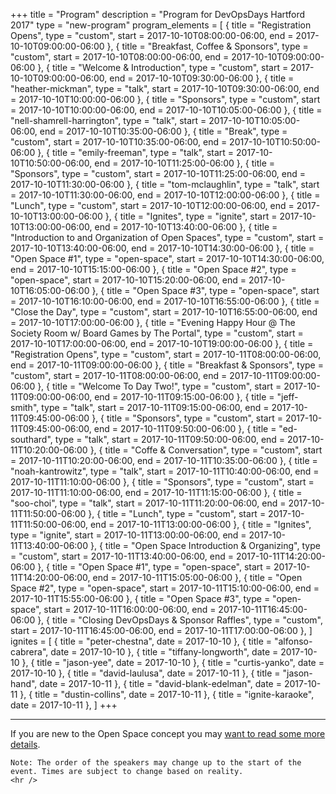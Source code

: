 +++
title = "Program"
description = "Program for DevOpsDays Hartford 2017"
type = "new-program"
program_elements = [
    { title = "Registration Opens", type = "custom", start = 2017-10-10T08:00:00-06:00, end = 2017-10-10T09:00:00-06:00 },
    { title = "Breakfast, Coffee & Sponsors", type = "custom", start = 2017-10-10T08:00:00-06:00, end = 2017-10-10T09:00:00-06:00 },
    { title = "Welcome & Introduction", type = "custom", start = 2017-10-10T09:00:00-06:00, end = 2017-10-10T09:30:00-06:00 },
    { title = "heather-mickman", type = "talk", start = 2017-10-10T09:30:00-06:00, end = 2017-10-10T10:00:00-06:00 },
    { title = "Sponsors", type = "custom", start = 2017-10-10T10:00:00-06:00, end = 2017-10-10T10:05:00-06:00 },
    { title = "nell-shamrell-harrington", type = "talk", start = 2017-10-10T10:05:00-06:00, end = 2017-10-10T10:35:00-06:00 },
    { title = "Break", type = "custom", start = 2017-10-10T10:35:00-06:00, end = 2017-10-10T10:50:00-06:00 },
    { title = "emily-freeman", type = "talk", start = 2017-10-10T10:50:00-06:00, end = 2017-10-10T11:25:00-06:00 },
    { title = "Sponsors", type = "custom", start = 2017-10-10T11:25:00-06:00, end = 2017-10-10T11:30:00-06:00 },
    { title = "tom-mclaughlin", type = "talk", start = 2017-10-10T11:30:00-06:00, end = 2017-10-10T12:00:00-06:00 },
    { title = "Lunch", type = "custom", start = 2017-10-10T12:00:00-06:00, end = 2017-10-10T13:00:00-06:00 },
    { title = "Ignites", type = "ignite", start = 2017-10-10T13:00:00-06:00, end = 2017-10-10T13:40:00-06:00 },
    { title = "Introduction to and Organization of Open Spaces", type = "custom", start = 2017-10-10T13:40:00-06:00, end = 2017-10-10T14:30:00-06:00 },
    { title = "Open Space #1", type = "open-space", start = 2017-10-10T14:30:00-06:00, end = 2017-10-10T15:15:00-06:00 },
    { title = "Open Space #2", type = "open-space", start = 2017-10-10T15:20:00-06:00, end = 2017-10-10T16:05:00-06:00 },
    { title = "Open Space #3", type = "open-space", start = 2017-10-10T16:10:00-06:00, end = 2017-10-10T16:55:00-06:00 },
    { title = "Close the Day", type = "custom", start = 2017-10-10T16:55:00-06:00, end = 2017-10-10T17:00:00-06:00 },
    { title = "Evening Happy Hour @ The Society Room w/ Board Games by The Portal", type = "custom", start = 2017-10-10T17:00:00-06:00, end = 2017-10-10T19:00:00-06:00 },
    { title = "Registration Opens", type = "custom", start = 2017-10-11T08:00:00-06:00, end = 2017-10-11T09:00:00-06:00 },
    { title = "Breakfast & Sponsors", type = "custom", start = 2017-10-11T08:00:00-06:00, end = 2017-10-11T09:00:00-06:00 },
    { title = "Welcome To Day Two!", type = "custom", start = 2017-10-11T09:00:00-06:00, end = 2017-10-11T09:15:00-06:00 },
    { title = "jeff-smith", type = "talk", start = 2017-10-11T09:15:00-06:00, end = 2017-10-11T09:45:00-06:00 },
    { title = "Sponsors", type = "custom", start = 2017-10-11T09:45:00-06:00, end = 2017-10-11T09:50:00-06:00 },
    { title = "ed-southard", type = "talk", start = 2017-10-11T09:50:00-06:00, end = 2017-10-11T10:20:00-06:00 },
    { title = "Coffe & Conversation", type = "custom", start = 2017-10-11T10:20:00-06:00, end = 2017-10-11T10:35:00-06:00 },
    { title = "noah-kantrowitz", type = "talk", start = 2017-10-11T10:40:00-06:00, end = 2017-10-11T11:10:00-06:00 },
    { title = "Sponsors", type = "custom", start = 2017-10-11T11:10:00-06:00, end = 2017-10-11T11:15:00-06:00 },
    { title = "soo-choi", type = "talk", start = 2017-10-11T11:20:00-06:00, end = 2017-10-11T11:50:00-06:00 },
    { title = "Lunch", type = "custom", start = 2017-10-11T11:50:00-06:00, end = 2017-10-11T13:00:00-06:00 },
    { title = "Ignites", type = "ignite", start = 2017-10-11T13:00:00-06:00, end = 2017-10-11T13:40:00-06:00 },
    { title = "Open Space Introduction & Organizing", type = "custom", start = 2017-10-11T13:40:00-06:00, end = 2017-10-11T14:20:00-06:00 },
    { title = "Open Space #1", type = "open-space", start = 2017-10-11T14:20:00-06:00, end = 2017-10-11T15:05:00-06:00 },
    { title = "Open Space #2", type = "open-space", start = 2017-10-11T15:10:00-06:00, end = 2017-10-11T15:55:00-06:00 },
    { title = "Open Space #3", type = "open-space", start = 2017-10-11T16:00:00-06:00, end = 2017-10-11T16:45:00-06:00 },
    { title = "Closing DevOpsDays & Sponsor Raffles", type = "custom", start = 2017-10-11T16:45:00-06:00, end = 2017-10-11T17:00:00-06:00 },
]
ignites = [
    { title = "peter-chestna", date = 2017-10-10 },
    { title = "alfonso-cabrera", date = 2017-10-10 },
    { title = "tiffany-longworth", date = 2017-10-10 },
    { title = "jason-yee", date = 2017-10-10 },
    { title = "curtis-yanko", date = 2017-10-10 },
    { title = "david-laulusa", date = 2017-10-11 },
    { title = "jason-hand", date = 2017-10-11 },
    { title = "david-blank-edelman", date = 2017-10-11 },
    { title = "dustin-collins", date = 2017-10-11 },
    { title = "ignite-karaoke", date = 2017-10-11 },
]
+++
<div class = "row">
  <div class = "col">
    <hr />
    If you are new to the Open Space concept you may <a href="/pages/open-space-format">want to read some more details</a>.

    Note: The order of the speakers may change up to the start of the event. Times are subject to change based on reality.
    <hr />
  </div>
</div>
